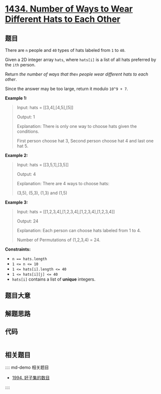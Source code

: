 # [1434. Number of Ways to Wear Different Hats to Each Other](https://leetcode.com/problems/number-of-ways-to-wear-different-hats-to-each-other/)

## 题目

There are `n` people and `40` types of hats labeled from `1` to `40`.

Given a 2D integer array `hats`, where `hats[i]` is a list of all hats
preferred by the `ith` person.

Return _the number of ways that the`n` people wear different hats to each
other_.

Since the answer may be too large, return it modulo `10^9 + 7`.

**Example 1:**

> Input: hats = [[3,4],[4,5],[5]]
>
> Output: 1
>
> Explanation: There is only one way to choose hats given the conditions.
>
> First person choose hat 3, Second person choose hat 4 and last one hat 5.

**Example 2:**

> Input: hats = [[3,5,1],[3,5]]
>
> Output: 4
>
> Explanation: There are 4 ways to choose hats:
>
> (3,5), (5,3), (1,3) and (1,5)

**Example 3:**

> Input: hats = [[1,2,3,4],[1,2,3,4],[1,2,3,4],[1,2,3,4]]
>
> Output: 24
>
> Explanation: Each person can choose hats labeled from 1 to 4.
>
> Number of Permutations of (1,2,3,4) = 24.

**Constraints:**

- `n == hats.length`
- `1 <= n <= 10`
- `1 <= hats[i].length <= 40`
- `1 <= hats[i][j] <= 40`
- `hats[i]` contains a list of **unique** integers.

## 题目大意

## 解题思路

## 代码

```javascript

```

## 相关题目

:::: md-demo 相关题目

- [1994. 好子集的数目](https://leetcode.com/problems/the-number-of-good-subsets)

::::
